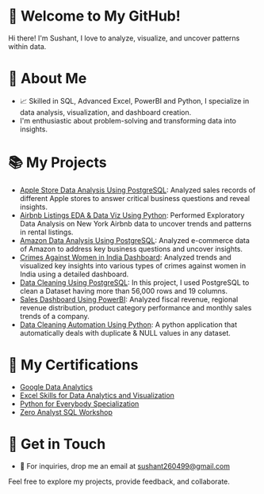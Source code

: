 # 👋 Welcome to My GitHub!

Hi there! I'm Sushant, I love to analyze, visualize, and uncover patterns within data.

# 🧐 About Me
- 📈 Skilled in SQL, Advanced Excel, PowerBI and Python, I specialize in data analysis, visualization, and dashboard creation.
- I'm enthusiastic about problem-solving and transforming data into insights.

# 📚 My Projects
- [Apple Store Data Analysis Using PostgreSQL](https://github.com/Sushant-Suresh/Apple_Store_Data_Analysis_SQL_Project/blob/main/README.md): Analyzed sales records of different Apple stores to answer critical business questions and reveal insights.
- [Airbnb Listings EDA & Data Viz Using Python](https://github.com/Sushant-Suresh/Python-EDA-Data-Viz-Project-Airbnb-Listings-in-New-York/blob/main/README.md): Performed Exploratory Data Analysis on New York Airbnb data to uncover trends and patterns in rental listings.
- [Amazon Data Analysis Using PostgreSQL](https://github.com/Sushant-Suresh/E-commerce_Data-Analysis_SQL_Project/blob/main/README.md): Analyzed e-commerce data of Amazon to address key business questions and uncover insights.
- [Crimes Against Women in India Dashboard](https://github.com/Sushant-Suresh/Crimes_Against_Women_In_India_Dashboard/blob/main/README.md): Analyzed trends and visualized key insights into various types of crimes against women in India using a detailed dashboard.
- [Data Cleaning Using PostgreSQL](https://github.com/Sushant-Suresh/Data_Cleaning_Project_Using_PostgreSQL/blob/main/README.md): In this project, I used PostgreSQL to clean a Dataset having more than 56,000 rows and 19 columns.
- [Sales Dashboard Using PowerBI](https://github.com/Sushant-Suresh/Sales_Dashboard_Using_PowerBI/blob/main/README.md): Analyzed fiscal revenue, regional revenue distribution, product category performance and monthly sales trends of a company.
- [Data Cleaning Automation Using Python](https://github.com/Sushant-Suresh/Data_Cleaning_Automation_Using_Python/blob/main/README.md): A python application that automatically deals with duplicate & NULL values in any dataset.
# 📜 My Certifications
- [Google Data Analytics](https://coursera.org/share/0964612a75849d14e77a6a9e367aeb04)
- [Excel Skills for Data Analytics and Visualization](https://coursera.org/share/3b0168259ebfce1c7540711b46d5a31d)
- [Python for Everybody Specialization](https://coursera.org/share/b596086a05985970727b76be6058975a)
- [Zero Analyst SQL Workshop](https://drive.google.com/file/d/132NKku0QfVdd_S2gZRHwKiOExrLRa0HL/view?usp=sharing)

# 🚀 Get in Touch
- 📧 For inquiries, drop me an email at sushant260499@gmail.com

Feel free to explore my projects, provide feedback, and collaborate. 





